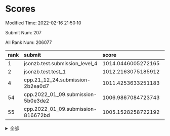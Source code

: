 # Scores

Modified Time: 2022-02-16 21:50:10

Submit Num: 207

All Rank Num: 206077

| rank |               submit               |       score        |       sigma        | pk_num |
| :--- | :--------------------------------- | :----------------- | :----------------- | :----- |
| 1    | jsonzb.test.submission_level_4     | 1014.0446005272165 | 0.8255989613478963 | 3983   |
| 2    | jsonzb.test.test_1                 | 1012.2163075185912 | 0.8246285597133298 | 3985   |
| 4    | cpp.21_12_24.submission-2b2ea0d7   | 1011.4253633251183 | 0.7727622123987211 | 3982   |
| 54   | cpp.2022_01_09.submission-5b0e3de2 | 1006.9867084723743 | 0.7493979847827406 | 3983   |
| 55   | cpp.2022_01_09.submission-816672bd | 1005.1528258722192 | 0.7110349000495209 | 3978   |


<details>
<summary>全部</summary>

| rank |                 submit                 |       score        |       sigma        | pk_num |
| :--- | :------------------------------------- | :----------------- | :----------------- | :----- |
| 1    | jsonzb.test.submission_level_4         | 1014.0446005272165 | 0.8255989613478963 | 3983   |
| 2    | jsonzb.test.test_1                     | 1012.2163075185912 | 0.8246285597133298 | 3985   |
| 3    | gobigger.level_3.submission_level_3_49 | 1011.6903551247585 | 0.7842245855766088 | 3982   |
| 4    | cpp.21_12_24.submission-2b2ea0d7       | 1011.4253633251183 | 0.7727622123987211 | 3982   |
| 5    | gobigger.level_3.submission_level_3_16 | 1011.2704609354115 | 0.7712758593429181 | 3982   |
| 6    | gobigger.level_3.submission_level_3_46 | 1011.2527728542783 | 0.7878893437222712 | 3979   |
| 7    | gobigger.level_3.submission_level_3_20 | 1011.0401272385079 | 0.7596323574696615 | 3984   |
| 8    | gobigger.level_3.submission_level_3_18 | 1011.0204988100545 | 0.7612254094157911 | 3986   |
| 9    | gobigger.level_3.submission_level_3_43 | 1010.9853499564243 | 0.7664149245259168 | 3981   |
| 10   | gobigger.level_3.submission_level_3_8  | 1010.9717606021318 | 0.7749124025168294 | 3982   |
| 11   | gobigger.level_3.submission_level_3_42 | 1010.7233839410897 | 0.7603501126406421 | 3987   |
| 12   | gobigger.level_3.submission_level_3_19 | 1010.6183334035895 | 0.7790114497220053 | 3985   |
| 13   | gobigger.level_3.submission_level_3_29 | 1010.485894174994  | 0.766424197536728  | 3981   |
| 14   | gobigger.level_3.submission_level_3_40 | 1010.4318598010244 | 0.7663604648608151 | 3983   |
| 15   | gobigger.level_3.submission_level_3_30 | 1010.4246666278891 | 0.7445999027188186 | 3979   |
| 16   | gobigger.level_3.submission_level_3_28 | 1010.4086084621515 | 0.7538735631190635 | 3979   |
| 17   | gobigger.level_3.submission_level_3_32 | 1010.3287426783613 | 0.7817685123880409 | 3982   |
| 18   | gobigger.level_3.submission_level_3_3  | 1010.3145163462107 | 0.765372586323641  | 3982   |
| 19   | gobigger.level_3.submission_level_3_21 | 1010.2792702983918 | 0.763873839268169  | 3981   |
| 20   | gobigger.level_3.submission_level_3_15 | 1010.1713950793351 | 0.7648982651579903 | 3986   |
| 21   | gobigger.level_3.submission_level_3_41 | 1010.1682277581685 | 0.7763005164618357 | 3985   |
| 22   | gobigger.level_3.submission_level_3_45 | 1010.1464706212763 | 0.7960812018586799 | 3981   |
| 23   | gobigger.level_3.submission_level_3_10 | 1010.1457316172778 | 0.7534939633831379 | 3983   |
| 24   | gobigger.level_3.submission_level_3_0  | 1010.0633244624436 | 0.771793407731167  | 3976   |
| 25   | gobigger.level_3.submission_level_3_22 | 1009.9572353645592 | 0.7769450552093791 | 3982   |
| 26   | gobigger.level_3.submission_level_3_34 | 1009.8727450148516 | 0.770883265853424  | 3984   |
| 27   | gobigger.level_3.submission_level_3_26 | 1009.8299398253987 | 0.7703907501451029 | 3983   |
| 28   | gobigger.level_3.submission_level_3_24 | 1009.8093453604254 | 0.7946745588038996 | 3981   |
| 29   | gobigger.level_3.submission_level_3_2  | 1009.7898920259735 | 0.7473319571938446 | 3983   |
| 30   | gobigger.level_3.submission_level_3_25 | 1009.7233352854109 | 0.7531714403003735 | 3986   |
| 31   | gobigger.level_3.submission_level_3_1  | 1009.6955165413802 | 0.7475462081811333 | 3988   |
| 32   | gobigger.level_3.submission_level_3_23 | 1009.678194159565  | 0.7536908281373449 | 3983   |
| 33   | gobigger.level_3.submission_level_3_13 | 1009.6721513074062 | 0.7471667415023705 | 3979   |
| 34   | gobigger.level_3.submission_level_3_33 | 1009.5720710970124 | 0.7329769606346215 | 3980   |
| 35   | gobigger.level_3.submission_level_3_14 | 1009.5423611958648 | 0.749395712888021  | 3986   |
| 36   | gobigger.level_3.submission_level_3_4  | 1009.5405586089042 | 0.7337184751707204 | 3985   |
| 37   | gobigger.level_3.submission_level_3_17 | 1009.4988855995754 | 0.7542996615493515 | 3983   |
| 38   | gobigger.level_3.submission_level_3_38 | 1009.4906712232201 | 0.747440010088955  | 3981   |
| 39   | gobigger.level_3.submission_level_3_7  | 1009.4538364251241 | 0.7480562994025292 | 3985   |
| 40   | gobigger.level_3.submission_level_3_6  | 1009.3504881929257 | 0.7445413246426444 | 3980   |
| 41   | gobigger.level_3.submission_level_3_9  | 1009.3464709253201 | 0.7397193702012183 | 3983   |
| 42   | gobigger.level_3.submission_level_3_11 | 1009.2582488433086 | 0.7304184759297185 | 3980   |
| 43   | gobigger.level_3.submission_level_3_35 | 1009.2296039984351 | 0.7502264574690442 | 3981   |
| 44   | gobigger.level_3.submission_level_3_31 | 1009.1498069143345 | 0.7529165617762719 | 3981   |
| 45   | gobigger.level_3.submission_level_3_27 | 1009.047749554108  | 0.7651614014472624 | 3983   |
| 46   | gobigger.level_3.submission_level_3_37 | 1008.8834744334533 | 0.7346599455464152 | 3982   |
| 47   | gobigger.level_3.submission_level_3_48 | 1008.8759234161134 | 0.7715376982156626 | 3981   |
| 48   | gobigger.level_3.submission_level_3_44 | 1008.7416064820243 | 0.739326143394805  | 3985   |
| 49   | gobigger.level_3.submission_level_3_5  | 1008.7186975752397 | 0.7573945262462938 | 3982   |
| 50   | gobigger.level_3.submission_level_3_36 | 1008.6385438572098 | 0.7515994370668838 | 3977   |
| 51   | gobigger.level_3.submission_level_3_47 | 1008.5338341735427 | 0.7221568767574879 | 3978   |
| 52   | gobigger.level_3.submission_level_3_39 | 1008.0091753692913 | 0.7432369052368532 | 3982   |
| 53   | gobigger.level_3.submission_level_3_12 | 1007.8431067982061 | 0.7366259254967608 | 3982   |
| 54   | cpp.2022_01_09.submission-5b0e3de2     | 1006.9867084723743 | 0.7493979847827406 | 3983   |
| 55   | cpp.2022_01_09.submission-816672bd     | 1005.1528258722192 | 0.7110349000495209 | 3978   |
| 56   | gobigger.level_1.submission_level_1_30 | 1004.9261442603529 | 0.7191313036196747 | 3980   |
| 57   | gobigger.level_1.submission_level_1_20 | 1004.8770745682027 | 0.7173646563430642 | 3986   |
| 58   | gobigger.level_1.submission_level_1_29 | 1004.4495548249869 | 0.7132837558466055 | 3984   |
| 59   | gobigger.level_1.submission_level_1_37 | 1004.3752068870685 | 0.7145367040530867 | 3981   |
| 60   | gobigger.level_1.submission_level_1_10 | 1004.3022634612191 | 0.7188662603442775 | 3985   |
| 61   | gobigger.level_1.submission_level_1_13 | 1004.0907508707667 | 0.7221670469632137 | 3982   |
| 62   | gobigger.level_1.submission_level_1_47 | 1004.0355602604557 | 0.716787906868182  | 3985   |
| 63   | gobigger.level_1.submission_level_1_12 | 1004.0345128757996 | 0.714976189824565  | 3985   |
| 64   | gobigger.level_1.submission_level_1_27 | 1004.030364856233  | 0.7166078941747017 | 3983   |
| 65   | gobigger.level_1.submission_level_1_48 | 1004.0145832654694 | 0.7275689970111053 | 3982   |
| 66   | gobigger.level_1.submission_level_1_35 | 1003.956793304436  | 0.7184135356984319 | 3983   |
| 67   | gobigger.level_1.submission_level_1_11 | 1003.7406990375608 | 0.7179609407871775 | 3976   |
| 68   | gobigger.level_1.submission_level_1_15 | 1003.6475960749366 | 0.7354747620859429 | 3984   |
| 69   | gobigger.level_1.submission_level_1_1  | 1003.6410988010233 | 0.7164193904908772 | 3980   |
| 70   | gobigger.level_1.submission_level_1_32 | 1003.555395176825  | 0.711746117987286  | 3982   |
| 71   | gobigger.level_1.submission_level_1_5  | 1003.545331862415  | 0.7304945552447484 | 3980   |
| 72   | gobigger.level_1.submission_level_1_26 | 1003.5313007106239 | 0.7195409455080584 | 3983   |
| 73   | gobigger.level_1.submission_level_1_0  | 1003.5275314398639 | 0.709504601998168  | 3978   |
| 74   | gobigger.level_1.submission_level_1_17 | 1003.477322156483  | 0.7154965450462798 | 3980   |
| 75   | gobigger.level_1.submission_level_1_6  | 1003.4274945398407 | 0.7178485477990811 | 3981   |
| 76   | gobigger.level_1.submission_level_1_24 | 1003.4253952433783 | 0.7152625961347159 | 3988   |
| 77   | gobigger.level_1.submission_level_1_49 | 1003.392158595657  | 0.7065237144946395 | 3981   |
| 78   | gobigger.level_1.submission_level_1_45 | 1003.387727951854  | 0.7252860546346508 | 3983   |
| 79   | gobigger.level_1.submission_level_1_46 | 1003.3685646900869 | 0.7154163702514625 | 3984   |
| 80   | gobigger.level_1.submission_level_1_8  | 1003.365941073438  | 0.7289650633950298 | 3978   |
| 81   | gobigger.level_1.submission_level_1_28 | 1003.3635287303952 | 0.7156444210482974 | 3984   |
| 82   | gobigger.level_1.submission_level_1_38 | 1003.3540036930285 | 0.7120024591486803 | 3985   |
| 83   | gobigger.level_1.submission_level_1_42 | 1003.2335073321278 | 0.7157422827098125 | 3982   |
| 84   | gobigger.level_1.submission_level_1_14 | 1003.2127940885886 | 0.7279446225083852 | 3978   |
| 85   | gobigger.level_1.submission_level_1_43 | 1003.0657347151783 | 0.7123516016804377 | 3977   |
| 86   | gobigger.level_1.submission_level_1_9  | 1002.9987923181801 | 0.7163672870803538 | 3981   |
| 87   | gobigger.level_1.submission_level_1_16 | 1002.9535117593886 | 0.7125000595599117 | 3986   |
| 88   | gobigger.level_1.submission_level_1_21 | 1002.9458256809407 | 0.7096444982516297 | 3976   |
| 89   | gobigger.level_1.submission_level_1_44 | 1002.8780962283001 | 0.7151515191064723 | 3980   |
| 90   | gobigger.level_1.submission_level_1_22 | 1002.8756759163581 | 0.7155140076412162 | 3980   |
| 91   | gobigger.level_1.submission_level_1_33 | 1002.8642943935458 | 0.718750399075283  | 3983   |
| 92   | gobigger.level_1.submission_level_1_34 | 1002.8048438264217 | 0.7168086621477897 | 3983   |
| 93   | gobigger.level_1.submission_level_1_40 | 1002.7712504305089 | 0.7266569718520075 | 3984   |
| 94   | gobigger.level_1.submission_level_1_7  | 1002.722622297888  | 0.7280965570379939 | 3983   |
| 95   | gobigger.level_1.submission_level_1_4  | 1002.7156140573194 | 0.7055047164620889 | 3981   |
| 96   | gobigger.level_1.submission_level_1_19 | 1002.6631758246403 | 0.7063719541935771 | 3977   |
| 97   | gobigger.level_1.submission_level_1_18 | 1002.5751647074208 | 0.703627098192758  | 3975   |
| 98   | gobigger.level_1.submission_level_1_39 | 1002.4151922644912 | 0.7109684383471564 | 3983   |
| 99   | gobigger.level_1.submission_level_1_2  | 1002.2827156253154 | 0.7229501746548646 | 3981   |
| 100  | gobigger.level_1.submission_level_1_23 | 1002.1510544061108 | 0.7144275171904848 | 3983   |
| 101  | gobigger.level_1.submission_level_1_31 | 1002.0983005689575 | 0.6901724813134135 | 3979   |
| 102  | gobigger.level_1.submission_level_1_36 | 1001.9992495141581 | 0.7037276947940398 | 3978   |
| 103  | gobigger.level_1.submission_level_1_25 | 1001.853854835959  | 0.7068597696308778 | 3983   |
| 104  | gobigger.level_1.submission_level_1_41 | 1001.7290373718191 | 0.7185967810641691 | 3975   |
| 105  | gobigger.level_1.submission_level_1_3  | 1001.0290750755966 | 0.7131843127047726 | 3982   |
| 106  | gobigger.random.submission_random_44   | 997.5066485396466  | 0.7102351254541246 | 3980   |
| 107  | gobigger.random.submission_random_22   | 996.9546270803095  | 0.7049090092794545 | 3983   |
| 108  | gobigger.random.submission_random_49   | 996.9086770104706  | 0.7026234828028258 | 3983   |
| 109  | gobigger.random.submission_random_5    | 996.8042088437464  | 0.7029710071389906 | 3986   |
| 110  | gobigger.random.submission_random_15   | 996.7797114739691  | 0.7094248516515872 | 3986   |
| 111  | gobigger.random.submission_random_20   | 996.6523397861948  | 0.7074526992283771 | 3983   |
| 112  | gobigger.random.submission_random_39   | 996.6341480677206  | 0.6940572099394657 | 3984   |
| 113  | gobigger.random.submission_random_25   | 996.5535820691533  | 0.7049813889433828 | 3986   |
| 114  | gobigger.random.submission_random_12   | 996.4056287904068  | 0.7176027565029688 | 3983   |
| 115  | gobigger.random.submission_random_32   | 996.392691956772   | 0.7086907418300658 | 3984   |
| 116  | gobigger.random.submission_random_46   | 996.3574802021061  | 0.7122566096287416 | 3980   |
| 117  | gobigger.random.submission_random_9    | 996.3549546752379  | 0.7002549704813011 | 3980   |
| 118  | gobigger.random.submission_random_31   | 996.3214592419716  | 0.7049471122737951 | 3987   |
| 119  | gobigger.random.submission_random_11   | 996.32046973371    | 0.7140716036229212 | 3982   |
| 120  | gobigger.random.submission_random_2    | 996.2955336006921  | 0.718876726857734  | 3980   |
| 121  | gobigger.random.submission_random_38   | 996.2870237221645  | 0.7094175804823319 | 3989   |
| 122  | gobigger.random.submission_random_33   | 996.2426906097828  | 0.7072111183135227 | 3981   |
| 123  | gobigger.random.submission_random_10   | 996.2378018031376  | 0.709727206415991  | 3984   |
| 124  | gobigger.random.submission_random_28   | 996.2113858380696  | 0.6996971302654539 | 3978   |
| 125  | gobigger.random.submission_random_16   | 996.1953420178191  | 0.7187844096490906 | 3981   |
| 126  | gobigger.random.submission_random_8    | 996.1234370129721  | 0.6981025293352299 | 3980   |
| 127  | gobigger.random.submission_random_41   | 996.1195830346358  | 0.7209198418621235 | 3982   |
| 128  | gobigger.random.submission_random_37   | 996.0432323185803  | 0.6956334217982438 | 3986   |
| 129  | gobigger.random.submission_random_3    | 995.9963880053496  | 0.7198455588428422 | 3981   |
| 130  | gobigger.random.submission_random_29   | 995.950055186323   | 0.71928286558488   | 3988   |
| 131  | gobigger.random.submission_random_47   | 995.8782706210005  | 0.7145745342888018 | 3980   |
| 132  | gobigger.random.submission_random_34   | 995.8678913077134  | 0.7271201866197976 | 3975   |
| 133  | gobigger.random.submission_random_1    | 995.8500788318909  | 0.7114643863796051 | 3981   |
| 134  | gobigger.random.submission_random_0    | 995.8290276774765  | 0.7066935628958007 | 3985   |
| 135  | gobigger.random.submission_random_36   | 995.8168551178522  | 0.7079045009330542 | 3982   |
| 136  | gobigger.random.submission_random_17   | 995.7969150853212  | 0.7118004039472328 | 3983   |
| 137  | gobigger.random.submission_random_30   | 995.7398406054074  | 0.7181545770002018 | 3984   |
| 138  | gobigger.random.submission_random_4    | 995.7391835874802  | 0.7076800083592245 | 3983   |
| 139  | gobigger.random.submission_random_45   | 995.7254597101861  | 0.702493258785915  | 3977   |
| 140  | gobigger.random.submission_random_23   | 995.6280577625676  | 0.7306851635313941 | 3984   |
| 141  | gobigger.random.submission_random_42   | 995.5832368689527  | 0.71513365635097   | 3981   |
| 142  | gobigger.random.submission_random_13   | 995.5719577861029  | 0.7140593997940403 | 3982   |
| 143  | gobigger.random.submission_random_7    | 995.5561030363057  | 0.7349295132663948 | 3983   |
| 144  | gobigger.random.submission_random_35   | 995.497073419669   | 0.7168393576386798 | 3985   |
| 145  | gobigger.random.submission_random_48   | 995.4931296557722  | 0.7159615142998088 | 3981   |
| 146  | gobigger.random.submission_random_21   | 995.4382220961447  | 0.7092013932557538 | 3985   |
| 147  | gobigger.random.submission_random_40   | 995.4157891814185  | 0.7198999397165575 | 3977   |
| 148  | gobigger.random.submission_random_26   | 995.3328966594114  | 0.7106766209326245 | 3982   |
| 149  | gobigger.random.submission_random_14   | 995.1655790608456  | 0.718054143218259  | 3979   |
| 150  | gobigger.random.submission_random_6    | 995.1516773065821  | 0.703718308440731  | 3979   |
| 151  | gobigger.random.submission_random_24   | 995.1376994065256  | 0.7100123220402618 | 3984   |
| 152  | gobigger.random.submission_random_18   | 995.137138996536   | 0.7251649763150596 | 3981   |
| 153  | gobigger.random.submission_random_43   | 995.0619661727644  | 0.7052883555981986 | 3984   |
| 154  | gobigger.level_2.submission_level_2_45 | 994.8190798083878  | 0.7096238617046374 | 3978   |
| 155  | gobigger.random.submission_random_27   | 994.8011992608053  | 0.735933495124382  | 3983   |
| 156  | gobigger.random.submission_random_19   | 994.7466508196319  | 0.7071426933551761 | 3982   |
| 157  | gobigger.level_2.submission_level_2_21 | 994.0459647491856  | 0.7429666051471857 | 3983   |
| 158  | gobigger.level_2.submission_level_2_18 | 993.6070321636089  | 0.7368338410319861 | 3985   |
| 159  | gobigger.level_2.submission_level_2_49 | 993.5977229819301  | 0.7404240345535457 | 3986   |
| 160  | gobigger.level_2.submission_level_2_41 | 993.2522839172007  | 0.7329731219340025 | 3979   |
| 161  | gobigger.level_2.submission_level_2_5  | 993.2085054585156  | 0.7273514085145445 | 3984   |
| 162  | gobigger.level_2.submission_level_2_27 | 993.1424023248004  | 0.7264914305198695 | 3983   |
| 163  | gobigger.level_2.submission_level_2_4  | 993.1208690691849  | 0.744477858074311  | 3981   |
| 164  | gobigger.level_2.submission_level_2_36 | 993.0344794375579  | 0.7330867391913555 | 3986   |
| 165  | gobigger.level_2.submission_level_2_6  | 992.9463942060735  | 0.7365080892874669 | 3982   |
| 166  | gobigger.level_2.submission_level_2_38 | 992.9407980090907  | 0.7445684846120989 | 3985   |
| 167  | gobigger.level_2.submission_level_2_48 | 992.8782871844298  | 0.7406046498604327 | 3982   |
| 168  | gobigger.level_2.submission_level_2_7  | 992.8621064361414  | 0.7293686924510031 | 3983   |
| 169  | gobigger.level_2.submission_level_2_33 | 992.8446151059264  | 0.7480327893259091 | 3980   |
| 170  | gobigger.level_2.submission_level_2_32 | 992.8018623011595  | 0.7622914533191442 | 3980   |
| 171  | gobigger.level_2.submission_level_2_22 | 992.7382273507139  | 0.7420530778374907 | 3978   |
| 172  | gobigger.level_2.submission_level_2_24 | 992.5997907417666  | 0.7368442667874058 | 3985   |
| 173  | gobigger.level_2.submission_level_2_39 | 992.4477120760013  | 0.7349601826970626 | 3983   |
| 174  | gobigger.level_2.submission_level_2_10 | 992.4429050026413  | 0.7315299514742521 | 3987   |
| 175  | gobigger.level_2.submission_level_2_9  | 992.3709811159623  | 0.7368133063943197 | 3982   |
| 176  | gobigger.level_2.submission_level_2_34 | 992.3517546800498  | 0.7269390653396202 | 3982   |
| 177  | gobigger.level_2.submission_level_2_11 | 992.3374421328178  | 0.7329251342549422 | 3982   |
| 178  | gobigger.level_2.submission_level_2_1  | 992.3302734757303  | 0.743790368140196  | 3978   |
| 179  | gobigger.level_2.submission_level_2_8  | 992.3245111641992  | 0.762715761522772  | 3978   |
| 180  | gobigger.level_2.submission_level_2_31 | 992.208694256106   | 0.7344706153425311 | 3982   |
| 181  | gobigger.level_2.submission_level_2_12 | 992.1891453196799  | 0.7559995825699722 | 3981   |
| 182  | gobigger.level_2.submission_level_2_42 | 992.1603815182272  | 0.7531181265257765 | 3984   |
| 183  | gobigger.level_2.submission_level_2_40 | 992.1388114147861  | 0.7380645469135492 | 3985   |
| 184  | gobigger.level_2.submission_level_2_29 | 992.1342686801981  | 0.7332475376147615 | 3983   |
| 185  | gobigger.level_2.submission_level_2_15 | 992.124507837249   | 0.7472218046464695 | 3980   |
| 186  | gobigger.level_2.submission_level_2_28 | 992.0643609632754  | 0.7323555340879315 | 3980   |
| 187  | gobigger.level_2.submission_level_2_13 | 992.0501682299063  | 0.778178984845106  | 3979   |
| 188  | gobigger.level_2.submission_level_2_25 | 992.0403044598635  | 0.7404745390424544 | 3984   |
| 189  | gobigger.level_2.submission_level_2_44 | 992.0217964199591  | 0.746481782748682  | 3983   |
| 190  | gobigger.level_2.submission_level_2_16 | 992.0002337856266  | 0.7414047983728529 | 3984   |
| 191  | gobigger.level_2.submission_level_2_0  | 991.8474630425171  | 0.7357156677710073 | 3986   |
| 192  | gobigger.level_2.submission_level_2_19 | 991.7403090529339  | 0.7364101217850438 | 3984   |
| 193  | gobigger.level_2.submission_level_2_14 | 991.5419635591508  | 0.731367213165519  | 3985   |
| 194  | gobigger.level_2.submission_level_2_30 | 991.4799310215509  | 0.7585665976468715 | 3983   |
| 195  | gobigger.level_2.submission_level_2_17 | 991.4253966379891  | 0.7414770469703149 | 3983   |
| 196  | gobigger.level_2.submission_level_2_43 | 991.4241880861102  | 0.7543282810657416 | 3984   |
| 197  | gobigger.level_2.submission_level_2_2  | 991.4198022815006  | 0.7390260792399757 | 3986   |
| 198  | gobigger.level_2.submission_level_2_47 | 991.3939784777954  | 0.742392992972577  | 3982   |
| 199  | gobigger.level_2.submission_level_2_20 | 991.3414261696432  | 0.7708743445447535 | 3979   |
| 200  | gobigger.level_2.submission_level_2_35 | 991.1975832539714  | 0.7614557808265595 | 3986   |
| 201  | gobigger.level_2.submission_level_2_37 | 990.8643644281516  | 0.7540912943784484 | 3983   |
| 202  | gobigger.level_2.submission_level_2_23 | 990.8569171477181  | 0.7537142242963784 | 3985   |
| 203  | gobigger.level_2.submission_level_2_3  | 990.647497841212   | 0.7531057068385887 | 3979   |
| 204  | gobigger.level_2.submission_level_2_26 | 989.6218702724346  | 0.7650717520248902 | 3985   |
| 205  | gobigger.level_2.submission_level_2_46 | 989.5774944403361  | 0.7660590285864248 | 3980   |
| 206  | gobigger.none.submission_none_1        | 978.8248449248836  | 1.1941065636227894 | 3988   |
| 207  | gobigger.none.submission_none_0        | 975.9943454958543  | 1.3758402368252274 | 3981   |

</details>
